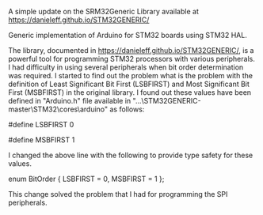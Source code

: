 A simple update on the SRM32Generic Library available at https://danieleff.github.io/STM32GENERIC/

Generic implementation of Arduino for STM32 boards using STM32 HAL.

The library, documented in https://danieleff.github.io/STM32GENERIC/, is a powerful tool for programming STM32 processors with various peripherals. I had difficulty in using several peripherals when bit order determination was required. I started to find out the problem what is the problem with the definition of Least Significant Bit First (LSBFIRST) and Most Significant Bit First (MSBFIRST) in the original library. I found out these values have been defined in "Arduino.h" file available in "...\STM32GENERIC-master\STM32\cores\arduino" as follows:

#define LSBFIRST 0

#define MSBFIRST 1

I changed the above line with the following to provide type safety for these values.

enum BitOrder { LSBFIRST = 0, MSBFIRST = 1 };

This change solved the problem that I had for programming the SPI peripherals.
